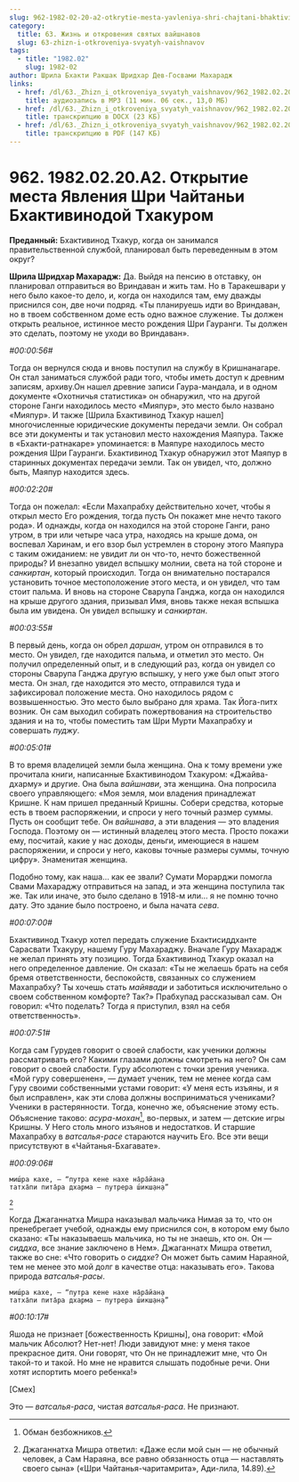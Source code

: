 ```yaml
---
slug: 962-1982-02-20-a2-otkrytie-mesta-yavleniya-shri-chajtani-bhaktivinodoj-thakurom
category:
  title: 63. Жизнь и откровения святых вайшнавов
  slug: 63-zhizn-i-otkroveniya-svyatyh-vaishnavov
tags:
  - title: "1982.02"
    slug: 1982-02
author: Шрила Бхакти Ракшак Шридхар Дев-Госвами Махарадж
links:
  - href: /dl/63._Zhizn_i_otkroveniya_svyatyh_vaishnavov/962_1982.02.20.A2_SridharMj_Otkrytie_mesta_Javlenija_Shri_Chajtani_Bhaktivinodoj_Thakurom.mp3
    title: аудиозапись в MP3 (11 мин. 06 сек., 13,0 МБ)
  - href: /dl/63._Zhizn_i_otkroveniya_svyatyh_vaishnavov/962_1982.02.20.A2_SridharMj_Otkrytie_mesta_Javlenija_Shri_Chajtani_Bhaktivinodoj_Thakurom.docx
    title: транскрипцию в DOCX (23 КБ)
  - href: /dl/63._Zhizn_i_otkroveniya_svyatyh_vaishnavov/962_1982.02.20.A2_SridharMj_Otkrytie_mesta_Javlenija_Shri_Chajtani_Bhaktivinodoj_Thakurom.pdf
    title: транскрипцию в PDF (147 КБ)
---
```


# 962. 1982.02.20.A2. Открытие места Явления Шри Чайтаньи Бхактивинодой Тхакуром

**Преданный:** Бхактивинод Тхакур, когда он занимался правительственной службой, планировал быть переведенным в этом округ?

**Шрила Шридхар Махарадж:** Да. Выйдя на пенсию в отставку, он планировал отправиться во Вриндаван и жить там. Но в Таракешвари у него было какое-то дело, и, когда он находился там, ему дважды приснился сон, две ночи подряд. «Ты планируешь идти во Вриндаван, но в твоем собственном доме есть одно важное служение. Ты должен открыть реальное, истинное место рождения Шри Гауранги. Ты должен это сделать, поэтому не уходи во Вриндаван».

*#00:00:56#*

Тогда он вернулся сюда и вновь поступил на службу в Кришнанагаре. Он стал заниматься службой ради того, чтобы иметь доступ к древним записям, архиву.Он нашел древние записи Гаура-мандала, и в одном документе «Охотничья статистика» он обнаружил, что на другой стороне Ганги находилось место «Мияпур», это место было названо «Мияпур». И также [Шрила Бхактивинод Тхакур нашел] многочисленные юридические документы передачи земли. Он собрал все эти документы и так установил место нахождения Маяпура. Также в «Бхакти-ратнакаре» упоминается: в Маяпуре находилось место рождения Шри Гауранги. Бхактивинод Тхакур обнаружил этот Маяпур в старинных документах передачи земли. Так он увидел, что, должно быть, Маяпур находится здесь.

*#00:02:20#*

Тогда он пожелал: «Если Махапрабху действительно хочет, чтобы я открыл место Его рождения, тогда пусть Он покажет мне нечто такого рода». И однажды, когда он находился на этой стороне Ганги, рано утром, в три или четыре часа утра, находясь на крыше дома, он воспевал Харинам, и его взор был устремлен в сторону этого Маяпура с таким ожиданием: не увидит ли он что-то, нечто божественной природы? И внезапно увидел вспышку молнии, света на той стороне и *санкиртан*, который происходил. Тогда он внимательно постарался установить точное местоположение этого места, и он увидел, что там стоит пальма. И вновь на стороне Сварупа Ганджа, когда он находился на крыше другого здания, призывал Имя, вновь также некая вспышка была им увидена. Он увидел вспышку и *санкиртан*.

*#00:03:55#*

В первый день, когда он обрел *даршан*, утром он отправился в то место. Он увидел, где находится пальма, и отметил это место. Он получил определенный опыт, и в следующий раз, когда он увидел со стороны Сварупа Ганджа другую вспышку, у него уже был опыт этого места. Он знал, где находится это место, отправился туда и зафиксировал положение места. Оно находилось рядом с возвышенностью. Это место было выбрано для храма. Так Йога-питх возник. Он сам выходил собирать пожертвования на строительство здания и на то, чтобы поместить там Шри Мурти Махапрабху и совершать *пуджу*.

*#00:05:01#*

В то время владелицей земли была женщина. Она к тому времени уже прочитала книги, написанные Бхактивинодом Тхакуром: «Джайва-дхарму» и другие. Она была *вайшнави*, эта женщина. Она попросила своего управляющего: «Моя земля, мои владения принадлежат Кришне. К нам пришел преданный Кришны. Собери средства, которые есть в твоем распоряжении, и спроси у него точный размер суммы. Пусть он сообщит тебе. Он *вайшнава*, а эти владения — это владения Господа. Поэтому он — истинный владелец этого места. Просто покажи ему, посчитай, какие у нас доходы, деньги, имеющиеся в нашем распоряжении, и спроси у него, каковы точные размеры суммы, точную цифру». Знаменитая женщина.

Подобно тому, как наша… как ее звали? Сумати Морарджи помогла Свами Махараджу отправиться на запад, и эта женщина поступила так же. Так или иначе, это было сделано в 1918-м или… я не помню точно дату. Это здание было построено, и была начата *сева*.

*#00:07:00#*

Бхактивинод Тхакур хотел передать служение Бхактисиддханте Сарасвати Тхакуру, нашему Гуру Махараджу. Вначале Гуру Махарадж не желал принять эту позицию. Тогда Бхактивинод Тхакур оказал на него определенное давление. Он сказал: «Ты не желаешь брать на себя бремя ответственности, беспокойств, связанных со служением Махапрабху? Ты хочешь стать *майявади* и заботиться исключительно о своем собственном комфорте? Так?» Прабхупад рассказывал сам. Он говорил: «Что поделать? Тогда я приступил, взял на себя ответственность».

*#00:07:51#*

Когда сам Гурудев говорит о своей слабости, как ученики должны рассматривать его? Какими глазами должны смотреть на него? Он сам говорит о своей слабости. Гуру абсолютен с точки зрения ученика. «Мой гуру совершенен», — думает ученик, тем не менее когда сам Гуру своими собственными устами говорит: «У меня есть изъяны, и я был исправлен», как эти слова должны восприниматься учениками? Ученики в растерянности. Тогда, конечно же, объяснение этому есть. Объяснение таково: *асура-мохан*[^_ftn1], во-первых, и затем — детские игры Кришны. У Него столь много изъянов и недостатков. И старшие Махапрабху в *ватсалья-расе* стараются научить Его. Все эти вещи присутствуют в «Чайтанья-Бхагавате».

*#00:09:06#*

    миш́ра кахе, — “путра кене нахе на̄ра̄йан̣а
    татха̄пи пита̄ра дхарма — путрера ш́икш̣ан̣а”
[^_ftn2]

Когда Джаганнатха Мишра наказывал мальчика Нимая за то, что он пренебрегает учебой, однажды ему приснился сон, в котором ему было сказано: «Ты наказываешь мальчика, но ты не знаешь, кто он. Он — *сиддха*, все знание заключено в Нем». Джаганнатх Мишра ответил, также во сне: «Что говорить о *сиддхе*? Он может быть самим Нараяной, тем не менее это мой долг в качестве отца: наказывать его». Такова природа *ватсалья-расы*.

    миш́ра кахе, — “путра кене нахе на̄ра̄йан̣а
    татха̄пи пита̄ра дхарма — путрера ш́икш̣ан̣а”

*#00:10:17#*

Яшода не признает [божественность Кришны], она говорит: «Мой мальчик Абсолют? Нет-нет! Люди завидуют мне: у меня такое прекрасное дитя. Они говорят, что Он не принадлежит мне, что Он такой-то и такой. Но мне не нравится слышать подобные речи. Они хотят испортить моего ребенка!»

[Смех]

Это — *ватсалья-раса*, чистая *ватсалья-раса*. Не признают.



[^_ftn1]: Обман безбожников.

[^_ftn2]: Джаганнатха Мишра ответил: «Даже если мой сын — не обычный человек, а Сам Нараяна, все равно обязанность отца — наставлять своего сына» («Шри Чайтанья-чаритамрита», Ади-лила, 14.89).

